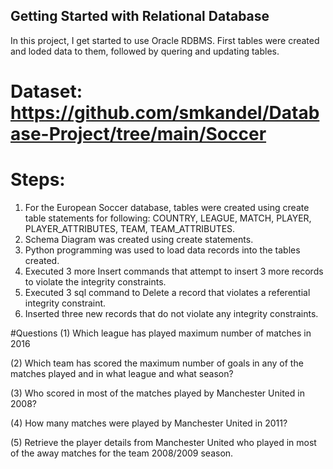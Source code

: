 ## Getting Started with Relational Database

In this project, I get started to use Oracle RDBMS.
First tables were created and loded data to them, followed by quering and updating tables.

# Dataset: https://github.com/smkandel/Database-Project/tree/main/Soccer

# Steps:
1. For the European Soccer database, tables were created using create table statements for following: COUNTRY, LEAGUE, MATCH, PLAYER, PLAYER_ATTRIBUTES, TEAM, TEAM_ATTRIBUTES.
2. Schema Diagram was created using create statements.
3. Python programming was used to load data records into the tables created.
4. Executed 3 more Insert commands that attempt to insert 3 more records to violate the integrity constraints.
5. Executed 3 sql command to Delete a record that violates a referential integrity constraint. 
6. Inserted three new records that do not violate any integrity constraints. 


#Questions
(1) Which league has played maximum number of matches in 2016

(2) Which team has scored the maximum number of goals in any of the matches played and in what league and what season?

(3) Who scored in most of the matches played by Manchester United in 2008?

(4) How many matches were played by Manchester United in 2011?

(5) Retrieve the player details from Manchester United who played in most of the away matches for the team 2008/2009 season.
